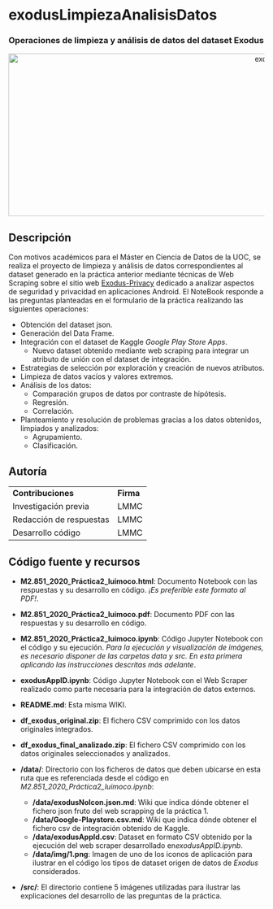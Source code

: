 # **exodusLimpiezaAnalisisDatos**

### Operaciones de limpieza y análisis de datos del dataset Exodus

<div align="center"><img src="https://i.ibb.co/k6gb85C/exodusWS.jpg" alt="exodusWS" border="0" width = "1024" height = "320"></div>

## Descripción
Con motivos académicos para el Máster en Ciencia de Datos de la UOC, se realiza el proyecto de limpieza y análisis de datos correspondientes al dataset generado en la práctica anterior mediante técnicas de Web Scraping sobre el sitio web <a href = "https://exodus-privacy.eu.org/en/">Exodus-Privacy</a> dedicado a analizar aspectos de seguridad y privacidad en aplicaciones Android.
El NoteBook responde a las preguntas planteadas en el formulario de la práctica realizando las siguientes operaciones:
* Obtención del dataset json.
* Generación del Data Frame.
* Integración con el dataset de Kaggle *Google Play Store Apps*.
  * Nuevo dataset obtenido mediante web scraping para integrar un atributo de unión con el dataset de integración.
* Estrategias de selección por exploración y creación de nuevos atributos.
* Limpieza de datos vacíos y valores extremos.
* Análisis de los datos:
  * Comparación grupos de datos por contraste de hipótesis.
  * Regresión.
  * Correlación.
* Planteamiento y resolución de problemas gracias a los datos obtenidos, limpiados y analizados:
  * Agrupamiento.
  * Clasificación.
  
## Autoría
<table>
 <tr>
  <td><strong>Contribuciones</strong></td>
  <td><strong>Firma</strong></td>
 </tr>
 <tr>
  <td>Investigación previa</td>
  <td>LMMC</td>
 </tr>
 <tr>
  <td>Redacción de respuestas</td>
  <td>LMMC</td>
 </tr>
 <tr>
  <td>Desarrollo código</td>
  <td>LMMC</td>
 </tr>
 </table>

## Código fuente y recursos
* **M2.851_2020_Práctica2_luimoco.html**: Documento Notebook con las respuestas y su desarrollo en código. *¡Es preferible este formato al PDF!*.
* **M2.851_2020_Práctica2_luimoco.pdf**: Documento PDF con las respuestas y su desarrollo en código.
* **M2.851_2020_Práctica2_luimoco.ipynb**: Código Jupyter Notebook con el código y su ejecución. *Para la ejecución y visualización de imágenes, es necesario disponer de las carpetas data y src. En esta primera aplicando las instrucciones descritas más adelante*.
* **exodusAppID.ipynb**: Código Jupyter Notebook con el Web Scraper realizado como parte necesaria para la integración de datos externos.
* **README.md**: Esta misma WIKI.
* **df_exodus_original.zip**: El fichero CSV comprimido con los datos originales integrados.
* **df_exodus_final_analizado.zip**: El fichero CSV comprimido con los datos originales seleccionados y analizados.
  
* **/data/**: Directorio con los ficheros de datos que deben ubicarse en esta ruta que es referenciada desde el código en *M2.851_2020_Práctica2_luimoco.ipynb*:
  * **/data/exodusNoIcon.json.md**: Wiki que indica dónde obtener el fichero json fruto del web scrapping de la práctica 1.
  * **/data/Google-Playstore.csv.md**: Wiki que indica dónde obtener el fichero csv de integración obtenido de Kaggle.
  * **/data/exodusAppId.csv**: Dataset en formato CSV obtenido por la ejecución del web scraper desarrollado en*exodusAppID.ipynb*.
  * **/data/img/1.png**: Imagen de uno de los iconos de aplicación para ilustrar en el código los tipos de dataset origen de datos de *Exodus* considerados.
  
* **/src/**: El directorio contiene 5 imágenes utilizadas para ilustrar las explicaciones del desarrollo de las preguntas de la práctica.
